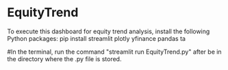 # EquityTrend
To execute this dashboard for equity trend analysis, install the following Python packages:
  pip install streamlit plotly yfinance pandas ta
  
#In the terminal, run the command "streamlit run EquityTrend.py" after be in the directory where the .py file is stored. 
